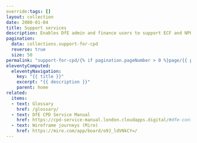 ```yaml
---
override:tags: []
layout: collection
date: 2000-01-04
title: Support services
description: Enables DfE admin and finance users to support ECF and NPQ services
pagination:
  data: collections.support-for-cpd
  reverse: true
  size: 50
permalink: "support-for-cpd/{% if pagination.pageNumber > 0 %}page/{{ pagination.pageNumber + 1 }}{% endif %}/"
eleventyComputed:
  eleventyNavigation:
    key: "{{ title }}"
    excerpt: "{{ description }}"
    parent: home
related:
  items:
  - text: Glossary
    href: /glossary/
  - text: DfE CPD Service Manual
    href: https://cpd-service-manual.london.cloudapps.digital/#dfe-continuing-professional-development-cpd
  - text: Wireframe journeys (Miro)
    href: https://miro.com/app/board/o9J_ldVNkCY=/
---
```

